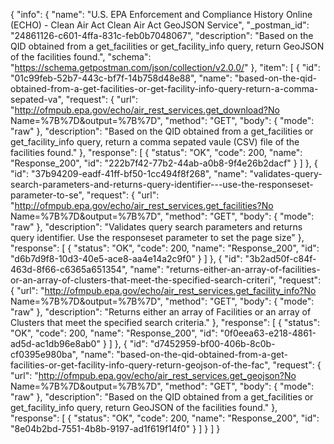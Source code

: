 {
  "info": {
    "name": "U.S. EPA Enforcement and Compliance History Online (ECHO) - Clean Air Act Clean Air Act GeoJSON Service",
    "_postman_id": "24861126-c601-4ffa-831c-feb0b7048067",
    "description": "Based on the QID obtained from a get_facilities or get_facility_info query, return GeoJSON of the facilities found.",
    "schema": "https://schema.getpostman.com/json/collection/v2.0.0/"
  },
  "item": [
    {
      "id": "01c99feb-52b7-443c-bf7f-14b758d48e88",
      "name": "based-on-the-qid-obtained-from-a-get-facilities-or-get-facility-info-query-return-a-comma-sepated-va",
      "request": {
        "url": "http://ofmpub.epa.gov/echo/air_rest_services.get_download?No Name=%7B%7D&output=%7B%7D",
        "method": "GET",
        "body": {
          "mode": "raw"
        },
        "description": "Based on the QID obtained from a get_facilities or get_facility_info query, return a comma sepated vaule (CSV) file of the facilities found."
      },
      "response": [
        {
          "status": "OK",
          "code": 200,
          "name": "Response_200",
          "id": "222b7f42-77b2-44ab-a0b8-9f4e26b2dacf"
        }
      ]
    },
    {
      "id": "37b94209-eadf-41ff-bf50-1cc494f8f268",
      "name": "validates-query-search-parameters-and-returns-query-identifier---use-the-responseset-parameter-to-se",
      "request": {
        "url": "http://ofmpub.epa.gov/echo/air_rest_services.get_facilities?No Name=%7B%7D&output=%7B%7D",
        "method": "GET",
        "body": {
          "mode": "raw"
        },
        "description": "Validates query search parameters and returns query identifier.  Use the responseset parameter to set the page size"
      },
      "response": [
        {
          "status": "OK",
          "code": 200,
          "name": "Response_200",
          "id": "d6b7d9f8-10d3-40e5-ace8-aa4e14a2c9f0"
        }
      ]
    },
    {
      "id": "3b2ad50f-c84f-463d-8f66-c6365a651354",
      "name": "returns-either-an-array-of-facilities-or-an-array-of-clusters-that-meet-the-specified-search-criteri",
      "request": {
        "url": "http://ofmpub.epa.gov/echo/air_rest_services.get_facility_info?No Name=%7B%7D&output=%7B%7D",
        "method": "GET",
        "body": {
          "mode": "raw"
        },
        "description": "Returns either an array of Facilities or an array of Clusters that meet the specified search criteria."
      },
      "response": [
        {
          "status": "OK",
          "code": 200,
          "name": "Response_200",
          "id": "0f0eea63-e218-4861-ad5d-ac1db96e8ab0"
        }
      ]
    },
    {
      "id": "d7452959-bf00-406b-8c0b-cf0395e980ba",
      "name": "based-on-the-qid-obtained-from-a-get-facilities-or-get-facility-info-query-return-geojson-of-the-fac",
      "request": {
        "url": "http://ofmpub.epa.gov/echo/air_rest_services.get_geojson?No Name=%7B%7D&output=%7B%7D",
        "method": "GET",
        "body": {
          "mode": "raw"
        },
        "description": "Based on the QID obtained from a get_facilities or get_facility_info query, return GeoJSON of the facilities found."
      },
      "response": [
        {
          "status": "OK",
          "code": 200,
          "name": "Response_200",
          "id": "8e04b2bd-7551-4b8b-9197-ad1f619f14f0"
        }
      ]
    }
  ]
}
